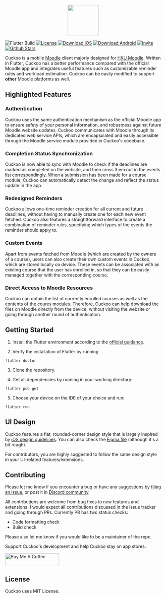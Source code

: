 <p align="center">
  <img src="https://iili.io/Jp44sJ1.png" height="100">
</p>

![Flutter Build](https://github.com/thermitex/cuckoo-flutter/actions/workflows/flutter-build.yml/badge.svg)
[![License](https://img.shields.io/badge/License-MIT-blue.svg)](./LICENSE)
[![Download iOS](https://img.shields.io/badge/Download-iOS-lightgrey.svg)](https://apps.apple.com/us/app/cuckoo-hku-moodle-client/id1550121476)
[![Download Android](https://img.shields.io/badge/Download-Android-green.svg)](https://github.com/thermitex/cuckoo-flutter/releases/latest)
[![Invite](https://dcbadge.limes.pink/api/server/Z7KWUuEyyG?style=flat)](https://discord.gg/Z7KWUuEyyG)
[![Github Stars](https://img.shields.io/github/stars/thermitex/cuckoo-flutter?style=social)](https://github.com/thermitex/cuckoo-flutter/stargazers)

Cuckoo is a mobile [Moodle](https://moodle.org) client majorly designed for [HKU Moodle](https://moodle.hku.hk). Written in Flutter, Cuckoo has a better performance compared with the official Moodle app and integrates useful features such as customizable reminder rules and workload estimation. Cuckoo can be easily modified to support **other** Moodle platforms as well.

## Highlighted Features

### Authentication

Cuckoo uses the same authentication mechanism as the official Moodle app to ensure safety of your personal information, and robustness against future Moodle website updates. Cuckoo communicates with Moodle through its dedicated web service APIs, which are encapsulated and easily accessible through the Moodle service module provided in Cuckoo's codebase.

### Completion Status Synchronization

Cuckoo is now able to sync with Moodle to check if the deadlines are marked as completed on the website, and then cross them out in the events list correspondingly. When a submission has been made for a course module, Cuckoo can automatically detect the change and reflect the status update in the app.

### Redesigned Reminders

Cuckoo allows one-time reminder creation for all current and future deadlines, without having to manually create one for each new event fetched. Cuckoo also features a straightforward interface to create a combination of reminder rules, specifying which types of the events the reminder should apply to.

### Custom Events

Apart from events fetched from Moodle (which are created by the owners of a course), users can also create their own custom events in Cuckoo, which are stored locally on device. These events can be associated with an existing course that the user has enrolled in, so that they can be easily managed together with the corresponding course.

### Direct Access to Moodle Resources

Cuckoo can obtain the list of currently enrolled courses as well as the contents of the coures modules. Therefore, Cuckoo can help download the files on Moodle directly from the device, without visiting the website or going through another round of authentication.

## Getting Started

1. Install the Flutter environment according to the [official guidance](https://docs.flutter.dev/get-started/install).

2. Verify the installation of Flutter by running:
```
flutter doctor
```

3. Clone the repository.

4. Get all dependencies by running in your working directory:
```
flutter pub get
```

5. Choose your device on the IDE of your choice and run:
```
flutter run
```

## UI Design

Cuckoo features a flat, rounded-corner design style that is largely inspired by [iOS design guidelines](https://developer.apple.com/design/human-interface-guidelines). You can also check the [Figma file](https://www.figma.com/design/GNgeV2TFlCc4Xn3iVQZ3xl/Cuckoo?node-id=0-1&t=JB3Psiyyg8HDkJqR-1) (although it's a bit rough).

For contributors, you are highly suggested to follow the same design style in your UI-related features/extensions.

## Contributing

Please let me know if you encounter a bug or have any suggestions by [filing an issue](https://github.com/thermitex/cuckoo-flutter/issues), or post it in [Discord community](https://cuckoo-hku.xyz/discord).

All contributions are welcome from bug fixes to new features and extensions. I would expect all contributions discussed in the issue tracker and going through PRs. Currently PR has two status checks:

- Code formatting check
- Build check

Please also let me know if you would like to be a maintainer of the repo.

Support Cuckoo's development and help Cuckoo stay on app stores:

<a href="https://www.buymeacoffee.com/jerryli" target="_blank"><img src="https://cdn.buymeacoffee.com/buttons/default-orange.png" alt="Buy Me A Coffee" height="41" width="174"></a>

## License

Cuckoo uses MIT License.